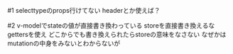#1
selecttypeのprops行けてない
headerとか使えば？

#2
v-modelでstateの値が直接書き換わっている
storeを直接書き換えるな
gettersを使え
どこからでも書き換えられたらstoreの意味をなさない
なぜかはmutationの中身をみないとわからないが